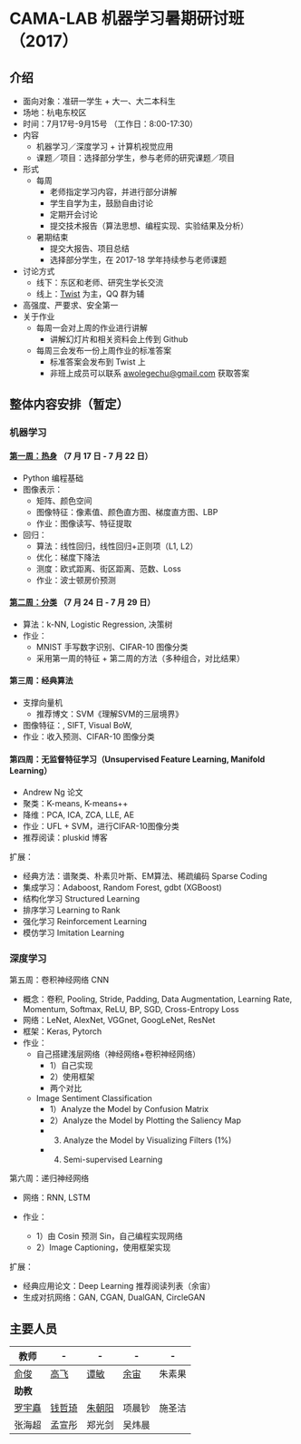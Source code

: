 # CAMA-LAB 机器学习暑期研讨班（2017）
## 介绍
- 面向对象：准研一学生 + 大一、大二本科生
- 场地：杭电东校区
- 时间：7月17号-9月15号 （工作日：8:00-17:30）
- 内容
    - 机器学习／深度学习 + 计算机视觉应用
    - 课题／项目：选择部分学生，参与老师的研究课题／项目
- 形式
    - 每周
        - 老师指定学习内容，并进行部分讲解
        - 学生自学为主，鼓励自由讨论
        - 定期开会讨论
        - 提交技术报告（算法思想、编程实现、实验结果及分析）
    - 暑期结束
        - 提交大报告、项目总结
        - 选择部分学生，在 2017-18 学年持续参与老师课题
- 讨论方式
    - 线下：东区和老师、研究生学长交流
    - 线上：[Twist](https://twistapp.com/a/17892/) 为主，QQ 群为辅
- 高强度、严要求、安全第一
- 关于作业
    - 每周一会对上周的作业进行讲解
        - 讲解幻灯片和相关资料会上传到 Github
    - 每周三会发布一份上周作业的标准答案
        - 标准答案会发布到 Twist 上
        - 非班上成员可以联系 awolegechu@gmail.com 获取答案

## 整体内容安排（暂定）
### 机器学习
#### [第一周：热身](Week_1/README.md) （7 月 17 日 - 7 月 22 日）
- Python 编程基础
- 图像表示：
  - 矩阵、颜色空间
  - 图像特征：像素值、颜色直方图、梯度直方图、LBP
  - 作业：图像读写、特征提取
- 回归：
  - 算法：线性回归，线性回归+正则项（L1, L2）
  - 优化：梯度下降法
  - 测度：欧式距离、街区距离、范数、Loss
  - 作业：波士顿房价预测

#### [第二周：分类](Week_2/README.md) （7 月 24 日 - 7 月 29 日）
- 算法：k-NN, Logistic Regression, 决策树
- 作业：
    - MNIST 手写数字识别、CIFAR-10 图像分类
    - 采用第一周的特征 + 第二周的方法（多种组合，对比结果）

#### 第三周：经典算法
- 支撑向量机 
    - 推荐博文：SVM《理解SVM的三层境界》
- 图像特征：, SIFT, Visual BoW,
- 作业：收入预测、CIFAR-10 图像分类

#### 第四周：无监督特征学习（Unsupervised Feature Learning, Manifold Learning）
- Andrew Ng 论文
- 聚类：K-means, K-means++
- 降维：PCA, ICA, ZCA, LLE, AE
- 作业：UFL + SVM，进行CIFAR-10图像分类
- 推荐阅读：pluskid 博客

扩展：

- 经典方法：谱聚类、朴素贝叶斯、EM算法、稀疏编码 Sparse Coding
- 集成学习：Adaboost, Random Forest, gdbt (XGBoost)
- 结构化学习 Structured Learning
- 排序学习 Learning to Rank
- 强化学习 Reinforcement Learning
- 模仿学习 Imitation Learning

### 深度学习

第五周：卷积神经网络 CNN

- 概念：卷积, Pooling, Stride, Padding, Data Augmentation, Learning Rate, Momentum, Softmax, ReLU, BP, SGD, Cross-Entropy Loss
- 网络：LeNet, AlexNet, VGGnet, GoogLeNet, ResNet
- 框架：Keras, Pytorch
- 作业：
  - 自己搭建浅层网络（神经网络+卷积神经网络）
    - 1）自己实现
    - 2）使用框架
    - 两个对比
  - Image Sentiment Classification 
    - 1）Analyze the Model by Confusion Matrix
    - 2）Analyze the Model by Plotting the Saliency Map
    - 3) Analyze the Model by Visualizing Filters (1%)
    - 4) Semi-supervised Learning

第六周：递归神经网络

- 网络：RNN, LSTM

- 作业：
    - 1）由 Cosin 预测 Sin，自己编程实现网络
    - 2）Image Captioning，使用框架实现

扩展：
- 经典应用论文：Deep Learning 推荐阅读列表（余宙）
- 生成对抗网络：GAN, CGAN, DualGAN, CircleGAN

## 主要人员

 **教师** | - | - | - |  -
--- | --- | --- | --- | ---
 [俞俊](http://camalab.hdu.edu.cn/people/jun_yu/index.html) | [高飞](http://camalab.hdu.edu.cn/people/fei_gao/index.html) | [谭敏](http://camalab.hdu.edu.cn/people/min_tan/index.html) | [余宙](http://camalab.hdu.edu.cn/people/zhou_yu/index.html)  | 朱素果 
 **助教** |  |  |  |  |  
 [罗宇矗](http://www.luoyuchu.com/) | [钱哲琦](https://github.com/QZQTechMonster) | [朱朝阳](http://chaoyangzhu.com/) | 项晨钞 | 施圣洁 
 张海超 | 孟宣彤 | 郑光剑 | 吴炜晨 |  



